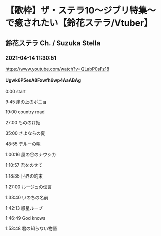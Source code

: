 # 【歌枠】ザ・ステラ10～ジブリ特集～で癒されたい【鈴花ステラ/Vtuber】
## 鈴花ステラ Ch. / Suzuka Stella
### 2021-04-14 11:30:51
https://www.youtube.com/watch?v=QLabP0sFz18
#### Ugwk6P5esA8Fxwfh6wp4AaABAg
0:00 start

9:45 崖の上のポニョ 

19:00 country road

27:00 もののけ姫

35:00 さよならの夏

48:55 デルーの唄

1:00:16 風の谷のナウシカ

1:10:57 君をのせて

1:18:35 世界の約束

1:27:00 ルージュの伝言

1:33:40 いのちの名前

1:42:13 惑星ループ

1:46:49 God knows

1:53:48 君の知らない物語


